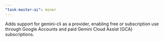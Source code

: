 ```yaml
---
"task-master-ai": minor
---
```


Adds support for gemini-cli as a provider, enabling free or subscription use through Google Accounts and paid Gemini Cloud Assist (GCA) subscriptions.
